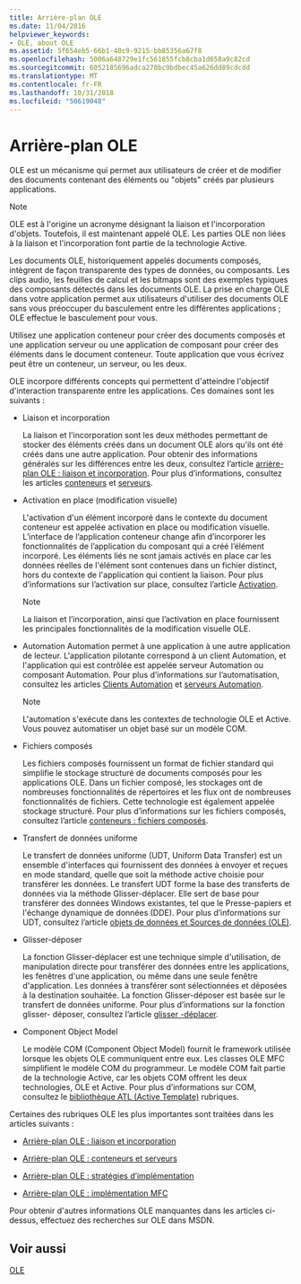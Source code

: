 ```yaml
---
title: Arrière-plan OLE
ms.date: 11/04/2016
helpviewer_keywords:
- OLE, about OLE
ms.assetid: 5f654eb5-66b1-40c9-9215-bb85356a67f8
ms.openlocfilehash: 5006a648729e1fc561855fcb8cba1d658a9c82cd
ms.sourcegitcommit: 6052185696adca270bc9bdbec45a626dd89cdcdd
ms.translationtype: MT
ms.contentlocale: fr-FR
ms.lasthandoff: 10/31/2018
ms.locfileid: "50619048"
---
```

# <a name="ole-background"></a>Arrière-plan OLE

OLE est un mécanisme qui permet aux utilisateurs de créer et de modifier des documents contenant des éléments ou "objets" créés par plusieurs applications.

> [!NOTE]
>  OLE est à l'origine un acronyme désignant la liaison et l'incorporation d'objets. Toutefois, il est maintenant appelé OLE. Les parties OLE non liées à la liaison et l'incorporation font partie de la technologie Active.

Les documents OLE, historiquement appelés documents composés, intègrent de façon transparente des types de données, ou composants. Les clips audio, les feuilles de calcul et les bitmaps sont des exemples typiques des composants détectés dans les documents OLE. La prise en charge OLE dans votre application permet aux utilisateurs d'utiliser des documents OLE sans vous préoccuper du basculement entre les différentes applications ; OLE effectue le basculement pour vous.

Utilisez une application conteneur pour créer des documents composés et une application serveur ou une application de composant pour créer des éléments dans le document conteneur. Toute application que vous écrivez peut être un conteneur, un serveur, ou les deux.

OLE incorpore différents concepts qui permettent d'atteindre l'objectif d'interaction transparente entre les applications. Ces domaines sont les suivants :

- Liaison et incorporation

   La liaison et l'incorporation sont les deux méthodes permettant de stocker des éléments créés dans un document OLE alors qu'ils ont été créés dans une autre application. Pour obtenir des informations générales sur les différences entre les deux, consultez l’article [arrière-plan OLE : liaison et incorporation](../mfc/ole-background-linking-and-embedding.md). Pour plus d’informations, consultez les articles [conteneurs](../mfc/containers.md) et [serveurs](../mfc/servers.md).

- Activation en place (modification visuelle)

   L'activation d'un élément incorporé dans le contexte du document conteneur est appelée activation en place ou modification visuelle. L’interface de l’application conteneur change afin d’incorporer les fonctionnalités de l’application du composant qui a créé l’élément incorporé. Les éléments liés ne sont jamais activés en place car les données réelles de l'élément sont contenues dans un fichier distinct, hors du contexte de l'application qui contient la liaison. Pour plus d’informations sur l’activation sur place, consultez l’article [Activation](../mfc/activation-cpp.md).

   > [!NOTE]
   > La liaison et l’incorporation, ainsi que l’activation en place fournissent les principales fonctionnalités de la modification visuelle OLE.

- Automation Automation permet à une application à une autre application de lecteur. L'application pilotante correspond à un client Automation, et l'application qui est contrôlée est appelée serveur Automation ou composant Automation. Pour plus d’informations sur l’automatisation, consultez les articles [Clients Automation](../mfc/automation-clients.md) et [serveurs Automation](../mfc/automation-servers.md).

   > [!NOTE]
   > L'automation s'exécute dans les contextes de technologie OLE et Active. Vous pouvez automatiser un objet basé sur un modèle COM.

- Fichiers composés

   Les fichiers composés fournissent un format de fichier standard qui simplifie le stockage structuré de documents composés pour les applications OLE. Dans un fichier composé, les stockages ont de nombreuses fonctionnalités de répertoires et les flux ont de nombreuses fonctionnalités de fichiers. Cette technologie est également appelée stockage structuré. Pour plus d’informations sur les fichiers composés, consultez l’article [conteneurs : fichiers composés](../mfc/containers-compound-files.md).

- Transfert de données uniforme

   Le transfert de données uniforme (UDT, Uniform Data Transfer) est un ensemble d'interfaces qui fournissent des données à envoyer et reçues en mode standard, quelle que soit la méthode active choisie pour transférer les données. Le transfert UDT forme la base des transferts de données via la méthode Glisser-déplacer. Elle sert de base pour transférer des données Windows existantes, tel que le Presse-papiers et l'échange dynamique de données (DDE). Pour plus d’informations sur UDT, consultez l’article [objets de données et Sources de données (OLE)](../mfc/data-objects-and-data-sources-ole.md).

- Glisser-déposer

   La fonction Glisser-déplacer est une technique simple d'utilisation, de manipulation directe pour transférer des données entre les applications, les fenêtres d'une application, ou même dans une seule fenêtre d'application. Les données à transférer sont sélectionnées et déposées à la destination souhaitée. La fonction Glisser-déposer est basée sur le transfert de données uniforme. Pour plus d’informations sur la fonction glisser- déposer, consultez l’article [glisser -déplacer](../mfc/drag-and-drop-ole.md).

- Component Object Model

   Le modèle COM (Component Object Model) fournit le framework utilisée lorsque les objets OLE communiquent entre eux. Les classes OLE MFC simplifient le modèle COM du programmeur. Le modèle COM fait partie de la technologie Active, car les objets COM offrent les deux technologies, OLE et Active. Pour plus d’informations sur COM, consultez le [bibliothèque ATL (Active Template)](../atl/active-template-library-atl-concepts.md) rubriques.

Certaines des rubriques OLE les plus importantes sont traitées dans les articles suivants :

- [Arrière-plan OLE : liaison et incorporation](../mfc/ole-background-linking-and-embedding.md)

- [Arrière-plan OLE : conteneurs et serveurs](../mfc/ole-background-containers-and-servers.md)

- [Arrière-plan OLE : stratégies d’implémentation](../mfc/ole-background-implementation-strategies.md)

- [Arrière-plan OLE : implémentation MFC](../mfc/ole-background-mfc-implementation.md)

Pour obtenir d'autres informations OLE manquantes dans les articles ci-dessus, effectuez des recherches sur OLE dans MSDN.

## <a name="see-also"></a>Voir aussi

[OLE](../mfc/ole-in-mfc.md)

